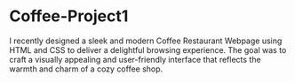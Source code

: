 # Coffee-Project1
I recently designed a sleek and modern Coffee Restaurant Webpage using HTML and CSS to deliver a delightful browsing experience. The goal was to craft a visually appealing and user-friendly interface that reflects the warmth and charm of a cozy coffee shop.
